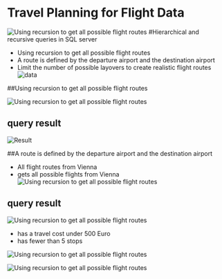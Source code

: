 # Travel Planning for Flight Data
![Using recursion to get all possible flight routes](https://github.com/LadyWinterD/Travel-Planning-for-Flight-Data/blob/master/Scoreboard.PNG)
#Hierarchical and recursive queries in SQL server
* Using recursion to get all possible flight routes
* A route is defined by the departure airport and the destination airport
* Limit the number of possible layovers to create realistic flight routes
![data](https://github.com/LadyWinterD/Travel-Planning-for-Flight-Data/blob/master/FlightData.PNG)



##Using recursion to get all possible flight routes

![Using recursion to get all possible flight routes](https://github.com/LadyWinterD/Travel-Planning-for-Flight-Data/blob/master/Possible.PNG)

## query result

![Result](https://github.com/LadyWinterD/Travel-Planning-for-Flight-Data/blob/master/Airports.PNG)

##A route is defined by the departure airport and the destination airport

* All flight routes from Vienna
* gets all possible flights from Vienna
![Using recursion to get all possible flight routes](https://github.com/LadyWinterD/Travel-Planning-for-Flight-Data/blob/master/Route5.PNG)

## query result

![Using recursion to get all possible flight routes](https://github.com/LadyWinterD/Travel-Planning-for-Flight-Data/blob/master/Route5r.PNG)

* has a travel cost under 500 Euro
* has fewer than 5 stops

![Using recursion to get all possible flight routes](https://github.com/LadyWinterD/Travel-Planning-for-Flight-Data/blob/master/cOST.PNG)



![Using recursion to get all possible flight routes](https://github.com/LadyWinterD/Travel-Planning-for-Flight-Data/blob/master/CostR.PNG)




